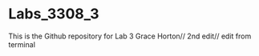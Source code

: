# Labs_3308_3
This is the Github repository for Lab 3
Grace Horton// 2nd edit// edit from terminal 
